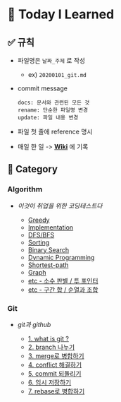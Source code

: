 # :muscle: Today I Learned

## :white_check_mark: 규칙
- 파일명은 `날짜_주제` 로 작성
  - ex) `20200101_git.md`
- commit message

  ```
  docs: 문서와 관련된 모든 것
  rename: 단순한 파일명 변경
  update: 파일 내용 변경
  ```
- 파일 첫 줄에 reference 명시
- 매일 한 일 -> **[Wiki](https://github.com/sangm1n/TIL/wiki)** 에 기록

## :open_file_folder: Category
### Algorithm
- *이것이 취업을 위한 코딩테스트다*

  - [Greedy](https://github.com/sangm1n/TIL/blob/main/Algorithm/20201122_greedy.md)
  - [Implementation](https://github.com/sangm1n/TIL/blob/main/Algorithm/20201130_implementation.md)
  - [DFS/BFS](https://github.com/sangm1n/TIL/blob/main/Algorithm/20201203_DFS-BFS.md)
  - [Sorting](https://github.com/sangm1n/TIL/blob/main/Algorithm/20201212_sorting.md)
  - [Binary Search](https://github.com/sangm1n/TIL/blob/main/Algorithm/20201215_binary-search.md)
  - [Dynamic Programming](https://github.com/sangm1n/TIL/blob/main/Algorithm/20201217_shortest-path.md)
  - [Shortest-path](https://github.com/sangm1n/TIL/blob/main/Algorithm/20201122_greedy.md)
  - [Graph](https://github.com/sangm1n/TIL/blob/main/Algorithm/20201219_graph.md)
  - [etc - 소수 판별 / 투 포인터](https://github.com/sangm1n/TIL/blob/main/Algorithm/20201226_etc-algorithm-1.md)
  - [etc - 구간 합 / 순열과 조합](https://github.com/sangm1n/TIL/blob/main/Algorithm/20201227_etc-algorithm-2.md)

### Git
- *git과 github*

  - [1. what is git ?](https://github.com/sangm1n/TIL/blob/main/Git/20210101_git.md)
  - [2. branch 나누기](https://github.com/sangm1n/TIL/blob/main/Git/20210101_branch.md)
  - [3. merge로 병합하기](https://github.com/sangm1n/TIL/blob/main/Git/20210101_merge.md)
  - [4. conflict 해결하기](https://github.com/sangm1n/TIL/blob/main/Git/20210101_conflict.md)
  - [5. commit 되돌리기](https://github.com/sangm1n/TIL/blob/main/Git/20210101_reset-revert.md)
  - [6. 임시 저장하기](https://github.com/sangm1n/TIL/blob/main/Git/20210101_stash.md)
  - [7. rebase로 병합하기](https://github.com/sangm1n/TIL/blob/main/Git/20210101_rebase.md)
